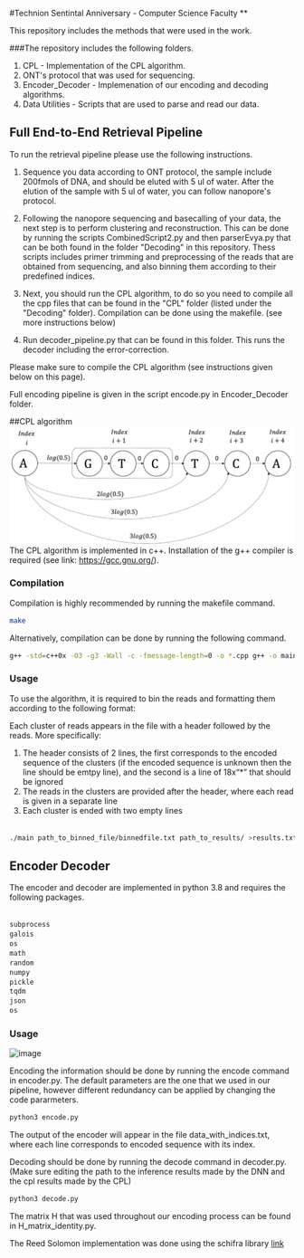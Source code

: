 #Technion Sentintal Anniversary - Computer Science Faculty **


This repository includes the methods that were used in the work.



###The repository includes the following folders.

1. CPL - Implementation of the CPL algorithm.
2. ONT's protocol that was used for sequencing.
4. Encoder_Decoder - Implemenation of our encoding and decoding algorithms.  
5. Data Utilities - Scripts that are used to parse and read our data.  

## Full End-to-End Retrieval Pipeline

To run the retrieval pipeline please use the following instructions.
1. Sequence you data according to ONT protocol, the sample include 200fmols of DNA, and should be eluted with 5 ul of water. After the elution of the sample with 5 ul of water, you can follow nanopore's protocol.
2. Following the nanopore sequencing and basecalling of your data, the next step is to perform clustering and reconstruction. This can be done by running the scripts CombinedScript2.py and then parserEvya.py that can be both found in the folder "Decoding" in this repository. Thess scripts includes primer trimming and preprocessing of the reads that are obtained from sequencing, and also binning them according to their predefined indices.
3. Next, you should run the CPL algorithm, to do so you need to compile all the cpp files that can be found in the "CPL" folder (listed under the "Decoding" folder). Compilation can be done using the makefile.  (see more instructions below)

4. Run decoder_pipeline.py that can be found in this folder. This runs the decoder including the error-correction.  

Please make sure to compile the CPL algorithm (see instructions given below on this page).

Full encoding pipeline is given in the script encode.py in Encoder_Decoder folder.

##CPL algorithm
![cpl_pic](cpl.png)
The CPL algorithm is implemented in c++.
Installation of the g++ compiler is required (see link: https://gcc.gnu.org/).


### Compilation

Compilation is highly recommended by running the makefile command.

```bash
make
```

Alternatively, compilation can be done by running the following command.

```bash
g++ -std=c++0x -O3 -g3 -Wall -c -fmessage-length=0 -o *.cpp g++ -o main *.o
```


### Usage
To use the algorithm, it is required to bin the reads and formatting them according to the following format:

Each cluster of reads appears in the file with a header followed by the reads. More specifically:
1. The header consists of 2 lines, the first corresponds to the encoded sequence of the clusters (if the encoded sequence is unknown then the line should be emtpy line), and the second is a line of 18x“*” that should be ignored
2. The reads in the clusters are provided after the header, where each read is given in a separate line
3. Each cluster is ended with two empty lines


```bash

./main path_to_binned_file/binnedfile.txt path_to_results/ >results.txt

```

## Encoder Decoder



The encoder and decoder are implemented in python 3.8 and requires the following packages.
```bash

subprocess
galois
os
math
random
numpy
pickle
tqdm
json
os

```

### Usage

![image](encoding.png)

Encoding the information should be done by running the encode command in encoder.py.
The default parameters are the one that we used in our pipeline, however different redundancy can be applied by changing the code pararmeters.
```bash
python3 encode.py
```
The output of the encoder will appear in the file data_with_indices.txt, where each line corresponds to encoded sequence with its index.

Decoding should be done by running the decode command in decoder.py.
(Make sure editing the path to the inference results made by the DNN and the cpl results made by the CPL)
```bash
python3 decode.py
```

The matrix H that was used throughout our encoding process can be found in H_matrix_identity.py.

The Reed Solomon implementation was done using the schifra library [link](https://www.schifra.com/)
